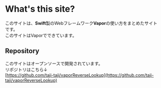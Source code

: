 # What's this site?

このサイトは、**Swift**製のWebフレームワーク**Vapor**の使い方をまとめたサイトです。  
このサイトはVaporでできています。


## Repository

このサイトはオープンソースで開発されています。  
リポジトリはこちら↓  
[https://github.com/taji-taji/vaporReverseLookup](https://github.com/taji-taji/vaporReverseLookup)
